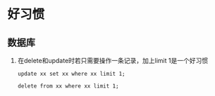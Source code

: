 # 好习惯

## 数据库

1. 在delete和update时若只需要操作一条记录，加上limit 1是一个好习惯
   
   `update xx set xx where xx limit 1;`
   
   `delete from xx where xx limit 1;`
